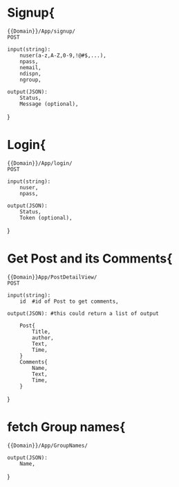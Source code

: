 # Signup{
    {{Domain}}/App/signup/
    POST
    
    input(string):
        nuser(a-z,A-Z,0-9,!@#$,...),
        npass,
        nemail,
        ndispn,
        ngroup,
    
    output(JSON):
        Status,
        Message (optional),
}

# Login{
    {{Domain}}/App/login/
    POST
    
    input(string):
        nuser,
        npass,
    
    output(JSON):
        Status,
        Token (optional),
}

# Get Post and its Comments{
    {{Domain}}App/PostDetailView/
    POST

    input(string):
        id  #id of Post to get comments,
    
    output(JSON): #this could return a list of output  
        
        Post{
            Title,
            author,
            Text,
            Time,
        }
        Comments{    
            Name,   
            Text,
            Time,
        }
}

# fetch Group names{
    {{Domain}}/App/GroupNames/

    output(JSON):
        Name,
}